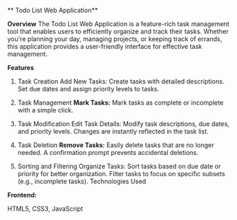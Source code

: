 ** Todo List Web Application**



**Overview**
The Todo List Web Application is a feature-rich task management tool that enables users to efficiently organize and track their tasks. Whether you're planning your day, managing projects, or keeping track of errands, this application provides a user-friendly interface for effective task management.



**Features**
1. Task Creation
Add New Tasks:
Create tasks with detailed descriptions.
Set due dates and assign priority levels to tasks.



3. Task Management
**Mark Tasks:**
Mark tasks as complete or incomplete with a simple click.
4. Task Modification
Edit Task Details:
Modify task descriptions, due dates, and priority levels.
Changes are instantly reflected in the task list.



5. Task Deletion
**Remove Tasks:**
Easily delete tasks that are no longer needed.
A confirmation prompt prevents accidental deletions.
6. Sorting and Filtering
Organize Tasks:
Sort tasks based on due date or priority for better organization.
Filter tasks to focus on specific subsets (e.g., incomplete tasks).
Technologies Used


**Frontend:**

HTML5, CSS3, JavaScript
 
